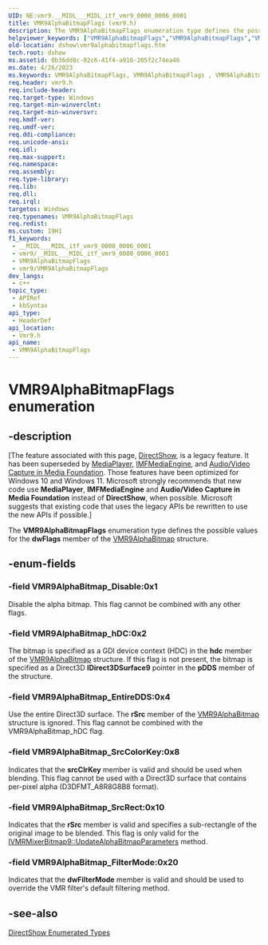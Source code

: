 ```yaml
---
UID: NE:vmr9.__MIDL___MIDL_itf_vmr9_0000_0006_0001
title: VMR9AlphaBitmapFlags (vmr9.h)
description: The VMR9AlphaBitmapFlags enumeration type defines the possible values for the dwFlags member of the VMR9AlphaBitmap structure.
helpviewer_keywords: ["VMR9AlphaBitmapFlags","VMR9AlphaBitmapFlags","VMR9AlphaBitmapFlags enumeration [DirectShow]","VMR9AlphaBitmapFlagsEnumeration","VMR9AlphaBitmap_Disable","VMR9AlphaBitmap_EntireDDS","VMR9AlphaBitmap_FilterMode","VMR9AlphaBitmap_SrcColorKey","VMR9AlphaBitmap_SrcRect","VMR9AlphaBitmap_hDC","dshow.vmr9alphabitmapflags","vmr9/VMR9AlphaBitmapFlags","vmr9/VMR9AlphaBitmap_Disable","vmr9/VMR9AlphaBitmap_EntireDDS","vmr9/VMR9AlphaBitmap_FilterMode","vmr9/VMR9AlphaBitmap_SrcColorKey","vmr9/VMR9AlphaBitmap_SrcRect","vmr9/VMR9AlphaBitmap_hDC"]
old-location: dshow\vmr9alphabitmapflags.htm
tech.root: dshow
ms.assetid: 0b36dd8c-02c6-41f4-a916-205f2c74ea46
ms.date: 4/26/2023
ms.keywords: VMR9AlphaBitmapFlags, VMR9AlphaBitmapFlags , VMR9AlphaBitmapFlags enumeration [DirectShow], VMR9AlphaBitmapFlagsEnumeration, VMR9AlphaBitmap_Disable, VMR9AlphaBitmap_EntireDDS, VMR9AlphaBitmap_FilterMode, VMR9AlphaBitmap_SrcColorKey, VMR9AlphaBitmap_SrcRect, VMR9AlphaBitmap_hDC, dshow.vmr9alphabitmapflags, vmr9/VMR9AlphaBitmapFlags, vmr9/VMR9AlphaBitmap_Disable, vmr9/VMR9AlphaBitmap_EntireDDS, vmr9/VMR9AlphaBitmap_FilterMode, vmr9/VMR9AlphaBitmap_SrcColorKey, vmr9/VMR9AlphaBitmap_SrcRect, vmr9/VMR9AlphaBitmap_hDC
req.header: vmr9.h
req.include-header: 
req.target-type: Windows
req.target-min-winverclnt: 
req.target-min-winversvr: 
req.kmdf-ver: 
req.umdf-ver: 
req.ddi-compliance: 
req.unicode-ansi: 
req.idl: 
req.max-support: 
req.namespace: 
req.assembly: 
req.type-library: 
req.lib: 
req.dll: 
req.irql: 
targetos: Windows
req.typenames: VMR9AlphaBitmapFlags
req.redist: 
ms.custom: 19H1
f1_keywords:
 - __MIDL___MIDL_itf_vmr9_0000_0006_0001
 - vmr9/__MIDL___MIDL_itf_vmr9_0000_0006_0001
 - VMR9AlphaBitmapFlags
 - vmr9/VMR9AlphaBitmapFlags
dev_langs:
 - c++
topic_type:
 - APIRef
 - kbSyntax
api_type:
 - HeaderDef
api_location:
 - Vmr9.h
api_name:
 - VMR9AlphaBitmapFlags
---
```


# VMR9AlphaBitmapFlags enumeration


## -description

\[The feature associated with this page, [DirectShow](/windows/win32/directshow/directshow), is a legacy feature. It has been superseded by [MediaPlayer](/uwp/api/Windows.Media.Playback.MediaPlayer), [IMFMediaEngine](/windows/win32/api/mfmediaengine/nn-mfmediaengine-imfmediaengine), and [Audio/Video Capture in Media Foundation](windows/win32/medfound/audio-video-capture-in-media-foundation). Those features have been optimized for Windows 10 and Windows 11. Microsoft strongly recommends that new code use **MediaPlayer**, **IMFMediaEngine** and **Audio/Video Capture in Media Foundation** instead of **DirectShow**, when possible. Microsoft suggests that existing code that uses the legacy APIs be rewritten to use the new APIs if possible.\]

The <b>VMR9AlphaBitmapFlags</b> enumeration type defines the possible values for the <b>dwFlags</b> member of the <a href="/previous-versions/windows/desktop/api/vmr9/ns-vmr9-vmr9alphabitmap">VMR9AlphaBitmap</a> structure.

## -enum-fields

### -field VMR9AlphaBitmap_Disable:0x1

Disable the alpha bitmap. This flag cannot be combined with any other flags.

### -field VMR9AlphaBitmap_hDC:0x2

The bitmap is specified as a GDI device context (HDC) in the <b>hdc</b> member of the <a href="/previous-versions/windows/desktop/api/vmr9/ns-vmr9-vmr9alphabitmap">VMR9AlphaBitmap</a> structure. If this flag is not present, the bitmap is specified as a Direct3D <b>IDirect3DSurface9</b> pointer in the <b>pDDS</b> member of the structure.

### -field VMR9AlphaBitmap_EntireDDS:0x4

Use the entire Direct3D surface. The <b>rSrc</b> member of the <a href="/previous-versions/windows/desktop/api/vmr9/ns-vmr9-vmr9alphabitmap">VMR9AlphaBitmap</a> structure is ignored. This flag cannot be combined with the VMR9AlphaBitmap_hDC flag.

### -field VMR9AlphaBitmap_SrcColorKey:0x8

Indicates that the <b>srcClrKey</b> member is valid and should be used when blending. This flag cannot be used with a Direct3D surface that contains per-pixel alpha (D3DFMT_A8R8G8B8 format).

### -field VMR9AlphaBitmap_SrcRect:0x10

Indicates that the <b>rSrc</b> member is valid and specifies a sub-rectangle of the original image to be blended. This flag is only valid for the <a href="/windows/desktop/api/vmr9/nf-vmr9-ivmrmixerbitmap9-updatealphabitmapparameters">IVMRMixerBitmap9::UpdateAlphaBitmapParameters</a> method.

### -field VMR9AlphaBitmap_FilterMode:0x20

Indicates that the <b>dwFilterMode</b> member is valid and should be used to override the VMR filter's default filtering method.

## -see-also

<a href="/windows/desktop/DirectShow/directshow-enumerated-types">DirectShow Enumerated Types</a>
